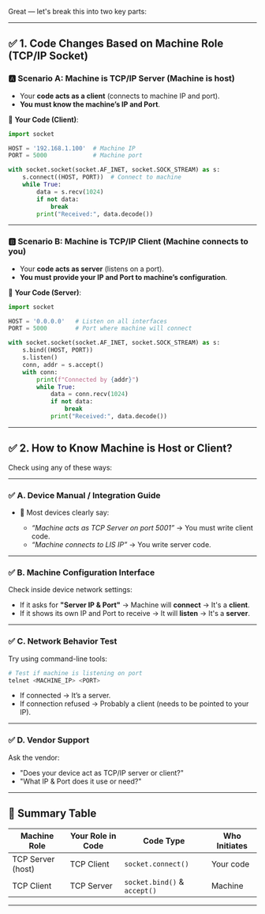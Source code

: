Great — let's break this into two key parts:

---

## ✅ **1. Code Changes Based on Machine Role (TCP/IP Socket)**

### 🅰️ **Scenario A: Machine is TCP/IP Server (Machine is host)**

* Your **code acts as a client** (connects to machine IP and port).
* **You must know the machine’s IP and Port**.

🔧 **Your Code (Client)**:

```python
import socket

HOST = '192.168.1.100'  # Machine IP
PORT = 5000             # Machine port

with socket.socket(socket.AF_INET, socket.SOCK_STREAM) as s:
    s.connect((HOST, PORT))  # Connect to machine
    while True:
        data = s.recv(1024)
        if not data:
            break
        print("Received:", data.decode())
```

---

### 🅱️ **Scenario B: Machine is TCP/IP Client (Machine connects to you)**

* Your **code acts as server** (listens on a port).
* **You must provide your IP and Port to machine’s configuration**.

🔧 **Your Code (Server)**:

```python
import socket

HOST = '0.0.0.0'   # Listen on all interfaces
PORT = 5000        # Port where machine will connect

with socket.socket(socket.AF_INET, socket.SOCK_STREAM) as s:
    s.bind((HOST, PORT))
    s.listen()
    conn, addr = s.accept()
    with conn:
        print(f"Connected by {addr}")
        while True:
            data = conn.recv(1024)
            if not data:
                break
            print("Received:", data.decode())
```

---

## ✅ **2. How to Know Machine is Host or Client?**

Check using any of these ways:

---

### ✅ **A. Device Manual / Integration Guide**

* 📘 Most devices clearly say:

  * *“Machine acts as TCP Server on port 5001”* → You must write client code.
  * *“Machine connects to LIS IP”* → You write server code.

---

### ✅ **B. Machine Configuration Interface**

Check inside device network settings:

* If it asks for **"Server IP & Port"** → Machine will **connect** → It's a **client**.
* If it shows its own IP and Port to receive → It will **listen** → It's a **server**.

---

### ✅ **C. Network Behavior Test**

Try using command-line tools:

```bash
# Test if machine is listening on port
telnet <MACHINE_IP> <PORT>
```

* If connected → It’s a server.
* If connection refused → Probably a client (needs to be pointed to your IP).

---

### ✅ **D. Vendor Support**

Ask the vendor:

* "Does your device act as TCP/IP server or client?"
* "What IP & Port does it use or need?"

---

## 🔁 Summary Table

| Machine Role      | Your Role in Code | Code Type                    | Who Initiates |
| ----------------- | ----------------- | ---------------------------- | ------------- |
| TCP Server (host) | TCP Client        | `socket.connect()`           | Your code     |
| TCP Client        | TCP Server        | `socket.bind()` & `accept()` | Machine       |

---


